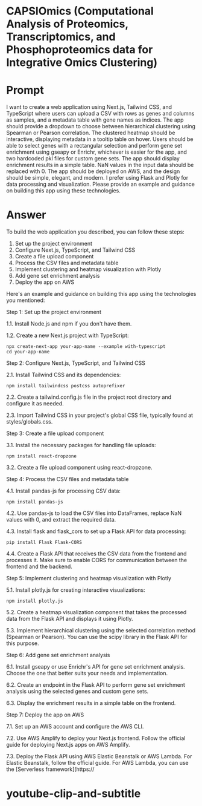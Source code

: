 # CAPSIOmics (Computational Analysis of Proteomics, Transcriptomics, and Phosphoproteomics data for Integrative Omics Clustering)

# Prompt
I want to create a web application using Next.js, Tailwind CSS, and TypeScript where users can upload a CSV with rows as genes and columns as samples, and a metadata table with gene names as indices. The app should provide a dropdown to choose between hierarchical clustering using Spearman or Pearson correlation. The clustered heatmap should be interactive, displaying metadata in a tooltip table on hover. Users should be able to select genes with a rectangular selection and perform gene set enrichment using gseapy or Enrichr, whichever is easier for the app, and two hardcoded pkl files for custom gene sets. The app should display enrichment results in a simple table. NaN values in the input data should be replaced with 0. The app should be deployed on AWS, and the design should be simple, elegant, and modern. I prefer using Flask and Plotly for data processing and visualization. Please provide an example and guidance on building this app using these technologies.

# Answer

To build the web application you described, you can follow these steps:

1. Set up the project environment
2. Configure Next.js, TypeScript, and Tailwind CSS
3. Create a file upload component
4. Process the CSV files and metadata table
5. Implement clustering and heatmap visualization with Plotly
6. Add gene set enrichment analysis
7. Deploy the app on AWS

Here's an example and guidance on building this app using the technologies you mentioned:

Step 1: Set up the project environment

1.1. Install Node.js and npm if you don't have them.

1.2. Create a new Next.js project with TypeScript:

```
npx create-next-app your-app-name --example with-typescript
cd your-app-name
```
Step 2: Configure Next.js, TypeScript, and Tailwind CSS

2.1. Install Tailwind CSS and its dependencies:

```
npm install tailwindcss postcss autoprefixer
```
2.2. Create a tailwind.config.js file in the project root directory and configure it as needed.

2.3. Import Tailwind CSS in your project's global CSS file, typically found at styles/globals.css.

Step 3: Create a file upload component

3.1. Install the necessary packages for handling file uploads:

```
npm install react-dropzone
```
3.2. Create a file upload component using react-dropzone.

Step 4: Process the CSV files and metadata table

4.1. Install pandas-js for processing CSV data:

```
npm install pandas-js
```
4.2. Use pandas-js to load the CSV files into DataFrames, replace NaN values with 0, and extract the required data.

4.3. Install flask and flask_cors to set up a Flask API for data processing:

```
pip install Flask Flask-CORS
```
4.4. Create a Flask API that receives the CSV data from the frontend and processes it. Make sure to enable CORS for communication between the frontend and the backend.

Step 5: Implement clustering and heatmap visualization with Plotly

5.1. Install plotly.js for creating interactive visualizations:

```
npm install plotly.js
```
5.2. Create a heatmap visualization component that takes the processed data from the Flask API and displays it using Plotly.

5.3. Implement hierarchical clustering using the selected correlation method (Spearman or Pearson). You can use the scipy library in the Flask API for this purpose.

Step 6: Add gene set enrichment analysis

6.1. Install gseapy or use Enrichr's API for gene set enrichment analysis. Choose the one that better suits your needs and implementation.

6.2. Create an endpoint in the Flask API to perform gene set enrichment analysis using the selected genes and custom gene sets.

6.3. Display the enrichment results in a simple table on the frontend.

Step 7: Deploy the app on AWS

7.1. Set up an AWS account and configure the AWS CLI.

7.2. Use AWS Amplify to deploy your Next.js frontend. Follow the official guide for deploying Next.js apps on AWS Amplify.

7.3. Deploy the Flask API using AWS Elastic Beanstalk or AWS Lambda. For Elastic Beanstalk, follow the official guide. For AWS Lambda, you can use the [Serverless framework](https://




# youtube-clip-and-subtitle
